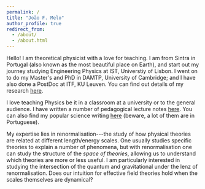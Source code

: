 ```yaml
---
permalink: /
title: "João F. Melo"
author_profile: true
redirect_from: 
  - /about/
  - /about.html
---
```


Hello! I am theoretical physicist with a love for teaching. I am from Sintra in Portugal (also known as the most beautiful place on Earth), and start out my journey studying Engineering Physics at IST, Universtiy of Lisbon. I went on to do my Master's and PhD in DAMTP, University of Cambridge; and I have also done a PostDoc at ITF, KU Leuven. You can find out details of my research [here](https://joaofmelo.github.io/publications). 

I love teaching Physics be it in a classroom at a university or to the general audience. I have written a number of pedagogical lecture notes [here](https://joaofmelo.github.io/lecture-notes). You can also find my popular science writing [here](https://joaofmelo.github.io/outreach) (beware, a lot of them are in Portuguese).

My expertise lies in renormalisation---the study of how physical theories are related at different length/energy scales. One usually studies specific theories to explain a number of phenomena, but with renormalisation one can study the structure of the *space of theories*, allowing us to understand which theories are more or less useful. I am particularly interested in studying the intersection of the quantum and gravitational under the lenz of renormalisation. Does our intuition for effective field theories hold when the scales themselves are dynamical?